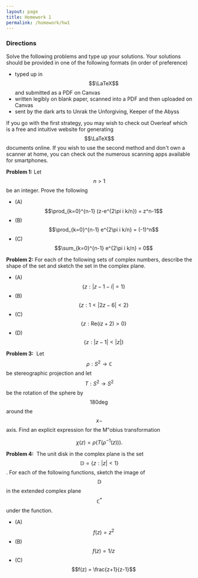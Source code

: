 ```yaml
---
layout: page
title: Homework 1
permalink: /homework/hw1
---
```


### Directions
Solve the following problems and type up your solutions.  Your solutions should be provided in one of the following formats (in order of preference)
* typed up in $$\LaTeX$$ and submitted as a PDF on Canvas
* written legibly on blank paper, scanned into a PDF and then uploaded on Canvas
* sent by the dark arts to Unrak the Unforgiving, Keeper of the Abyss

If you go with the first strategy, you may wish to check out Overleaf which is a free and intuitive website for generating $$\LaTeX$$ documents online.
If you wish to use the second method and don't own a scanner at home, you can check out the numerous scanning apps available for smartphones.

**Problem 1:** Let $$n>1$$ be an integer.  Prove the following

* (A) $$\prod_{k=0}^{n-1} (z-e^{2\pi i k/n}) = z^n-1$$
* (B) $$\prod_{k=0}^{n-1} e^{2\pi i k/n} = (-1)^n$$
* (C) $$\sum_{k=0}^{n-1} e^{2\pi i k/n} = 0$$

**Problem 2:** For each of the following sets of complex numbers, describe the shape of the set and sketch the set in the complex plane.

* (A) $$\{z: \lvert z-1-i\rvert = 1\}$$
* (B) $$\{z: 1 < \lvert 2z-6\rvert < 2\}$$
* (C) $$\{z: \text{Re}(iz + 2) > 0\}$$
* (D) $$\{z: \lvert z-1\rvert < \lvert z\rvert\}$$

**Problem 3:**  Let $$\rho: S^2\rightarrow\mathbb C$$ be stereographic projection and let $$T: S^2\rightarrow S^2$$ be the rotation of the sphere by $$180\deg$$ around the $$x-$$axis.  Find an explicit expression for the M\"obius transformation

$$\chi(z) = \rho(T(\rho^{-1}(z))).$$

**Problem 4:**  The unit disk in the complex plane is the set $$\mathbb D = \{z: \lvert z\rvert < 1\}$$.  For each of the following functions, sketch the image of $$\mathbb D$$ in the extended complex plane $$\mathbb C^*$$ under the function.

* (A) $$f(z) = z^2$$ 
* (B) $$f(z) = 1/z$$
* (C) $$f(z) = \frac{z+1}{z-1}$$




